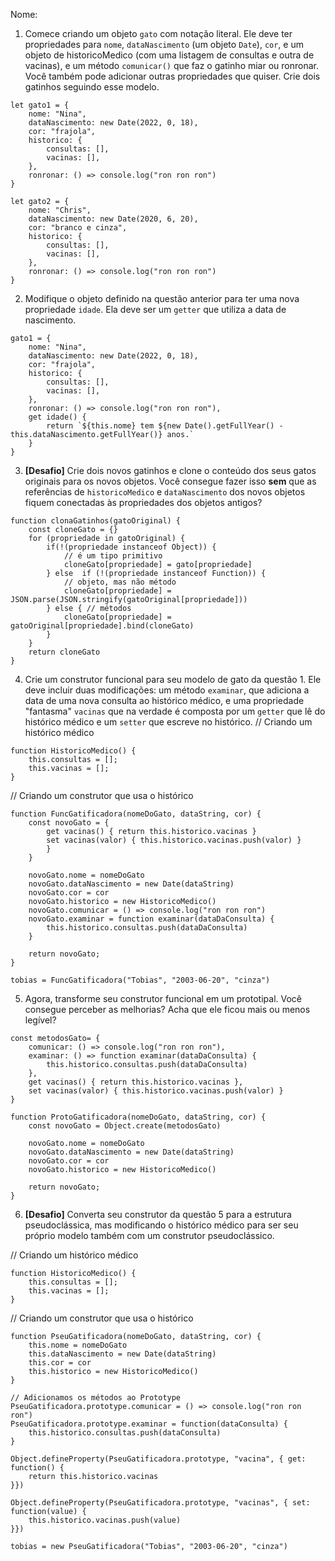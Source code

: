 Nome: 

1. Comece criando um objeto `gato` com notação literal. Ele deve ter propriedades para `nome`, `dataNascimento` (um objeto `Date`), `cor`, e um objeto de historicoMedico (com uma listagem de consultas e outra de vacinas), e um método `comunicar()` que faz o gatinho miar ou ronronar. Você também pode adicionar outras propriedades que quiser. Crie dois gatinhos seguindo esse modelo.
```
let gato1 = {
    nome: "Nina",
    dataNascimento: new Date(2022, 0, 18),
    cor: "frajola",
    historico: {
        consultas: [],
        vacinas: [],
    },
    ronronar: () => console.log("ron ron ron")
}

let gato2 = {
    nome: "Chris",
    dataNascimento: new Date(2020, 6, 20),
    cor: "branco e cinza",
    historico: {
        consultas: [],
        vacinas: [],
    },
    ronronar: () => console.log("ron ron ron")
}
```

2. Modifique o objeto definido na questão anterior para ter uma nova propriedade `idade`. Ela deve ser um `getter` que utiliza a data de nascimento.
```
gato1 = {
    nome: "Nina",
    dataNascimento: new Date(2022, 0, 18),
    cor: "frajola",
    historico: {
        consultas: [],
        vacinas: [],
    },
    ronronar: () => console.log("ron ron ron"),
    get idade() {
        return `${this.nome} tem ${new Date().getFullYear() - this.dataNascimento.getFullYear()} anos.`
    }
}
```

3. **[Desafio]** Crie dois novos gatinhos e clone o conteúdo dos seus gatos originais para os novos objetos. Você consegue fazer isso **sem** que as referências de `historicoMedico` e `dataNascimento` dos novos objetos fiquem conectadas às propriedades dos objetos antigos?
```
function clonaGatinhos(gatoOriginal) {
    const cloneGato = {}
    for (propriedade in gatoOriginal) {
        if(!(propriedade instanceof Object)) {
            // é um tipo primitivo
            cloneGato[propriedade] = gato[propriedade]
        } else  if (!(propriedade instanceof Function)) {
            // objeto, mas não método
            cloneGato[propriedade] = JSON.parse(JSON.stringify(gatoOriginal[propriedade]))
        } else { // métodos
            cloneGato[propriedade] = gatoOriginal[propriedade].bind(cloneGato)
        }
    }
    return cloneGato
}
```

4. Crie um construtor funcional para seu modelo de gato da questão 1. Ele deve incluir duas modificações: um método `examinar`, que adiciona a data de uma nova consulta ao histórico médico, e uma propriedade "fantasma" `vacinas` que na verdade é composta por um `getter` que lê do histórico médico e um `setter` que escreve no histórico.
// Criando um histórico médico
```
function HistoricoMedico() {
    this.consultas = [];
    this.vacinas = [];
}
```

// Criando um construtor que usa o histórico
```
function FuncGatificadora(nomeDoGato, dataString, cor) {
    const novoGato = {
        get vacinas() { return this.historico.vacinas }
        set vacinas(valor) { this.historico.vacinas.push(valor) }
        }
    }

    novoGato.nome = nomeDoGato
    novoGato.dataNascimento = new Date(dataString)
    novoGato.cor = cor
    novoGato.historico = new HistoricoMedico()
    novoGato.comunicar = () => console.log("ron ron ron")
    novoGato.examinar = function examinar(dataDaConsulta) {
        this.historico.consultas.push(dataDaConsulta)
    }

    return novoGato;
}

tobias = FuncGatificadora("Tobias", "2003-06-20", "cinza")
```

5. Agora, transforme seu construtor funcional em um prototipal. Você consegue perceber as melhorias? Acha que ele ficou mais ou menos legível?
```
const metodosGato= {
    comunicar: () => console.log("ron ron ron"),
    examinar: () => function examinar(dataDaConsulta) {
        this.historico.consultas.push(dataDaConsulta)
    },
    get vacinas() { return this.historico.vacinas },
    set vacinas(valor) { this.historico.vacinas.push(valor) }
}

function ProtoGatificadora(nomeDoGato, dataString, cor) {
    const novoGato = Object.create(metodosGato)

    novoGato.nome = nomeDoGato
    novoGato.dataNascimento = new Date(dataString)
    novoGato.cor = cor
    novoGato.historico = new HistoricoMedico()

    return novoGato;
}
```

6. **[Desafio]** Converta seu construtor da questão 5 para a estrutura pseudoclássica, mas modificando o histórico médico para ser seu próprio modelo também com um construtor pseudoclássico.

// Criando um histórico médico
```
function HistoricoMedico() {
    this.consultas = [];
    this.vacinas = [];
}
```

// Criando um construtor que usa o histórico
```
function PseuGatificadora(nomeDoGato, dataString, cor) {
    this.nome = nomeDoGato
    this.dataNascimento = new Date(dataString)
    this.cor = cor
    this.historico = new HistoricoMedico()
}

// Adicionamos os métodos ao Prototype
PseuGatificadora.prototype.comunicar = () => console.log("ron ron ron")
PseuGatificadora.prototype.examinar = function(dataConsulta) {
    this.historico.consultas.push(dataConsulta)
}

Object.defineProperty(PseuGatificadora.prototype, "vacina", { get: function() {
    return this.historico.vacinas
}})

Object.defineProperty(PseuGatificadora.prototype, "vacinas", { set: function(value) {
    this.historico.vacinas.push(value)
}})

tobias = new PseuGatificadora("Tobias", "2003-06-20", "cinza")
```